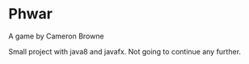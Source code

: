# Phwar

A game by Cameron Browne

Small project with java8 and javafx.
Not going to continue any further.
